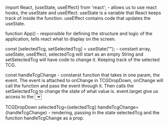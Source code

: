 import React, {useState, useEffect} from 'react'; - allows us to use react hooks, the useState and useEffect. useState is a variable that React keeps track of inside the function. useEffect contains code that updates the useState. 

function App() - responsible for defining the structure and logic of the application, tells react what to display on the screen.  

const [selectedTcg, setSelectedTcg] = useState(""); - constant array, useState, useEffect, selectedTcg will start as an empty String and setSelectedTcg will have code to change it. Keeping track of the selected TCG.

const handleTcgChange - constanst function that takes in one param, the event. The event is attached to onChange in TCGDropDown, onChange will call the function and pass the event through it. Then calls the setSelectedTcg to change the state of what value is. event.target give us access to the <select> element, and event.target.value gives us access to the value in the select. 


TCGDropDown selectedTcg={selectedTcg} handleTcgChange={handleTcgChange} - rendering, passing in the state selectedTcg and the function handleTcgChange as a prop. 
